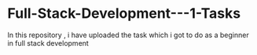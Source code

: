 # Full-Stack-Development---1-Tasks
In this repository , i have uploaded the task which i got to do as a beginner in full stack development
